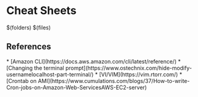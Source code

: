 # Cheat Sheets

$(folders)
$(files)
<h2>References</h2>
* [Amazon CLI](https://docs.aws.amazon.com/cli/latest/reference/)
* [Changing the terminal prompt](https://www.ostechnix.com/hide-modify-usernamelocalhost-part-terminal/)
* [VI/VIM](https://vim.rtorr.com/)
* [Crontab on AMI](https://www.cumulations.com/blogs/37/How-to-write-Cron-jobs-on-Amazon-Web-ServicesAWS-EC2-server)